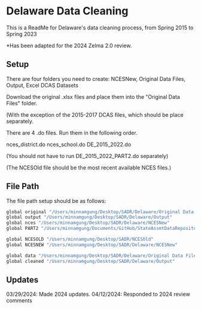 
# Delaware Data Cleaning

This is a ReadMe for Delaware's data cleaning process, from Spring 2015 to Spring 2023 

*Has been adapted for the 2024 Zelma 2.0 review.




## Setup

There are four folders you need to create: 
NCESNew, Original Data Files, Output, Excel DCAS Datasets

Download the original .xlsx files and place them into the "Original Data Files" folder. 

(With the exception of the 2015-2017 DCAS files, which should be place separately.

There are 4 .do files. Run them in the following order.

nces_district.do
nces_school.do
DE_2015_2022.do 

(You should not have to run DE_2015_2022_PART2.do separately)

(The NCESOld file should be the most recent available NCES files.)

    
## File Path

The file path setup should be as follows: 

```bash
global original "/Users/minnamgung/Desktop/SADR/Delaware/Original Data Files"
global output "/Users/minnamgung/Desktop/SADR/Delaware/Output"
global nces "/Users/minnamgung/Desktop/SADR/Delaware/NCESNew"
global PART2 "/Users/minnamgung/Documents/GitHub/StateAssmtDataRepository/Version 1.1/state code/Delaware/DE_2015_2022_PART2.do"

global NCESOLD "/Users/minnamgung/Desktop/SADR/NCESOld"
global NCESNEW "/Users/minnamgung/Desktop/SADR/Delaware/NCESNew"

global data "/Users/minnamgung/Desktop/SADR/Delaware/Original Data Files/Excel DCAS Datasets"
global cleaned "/Users/minnamgung/Desktop/SADR/Delaware/Output"
```
## Updates

03/29/2024: Made 2024 updates.
04/12/2024: Responded to 2024 review comments